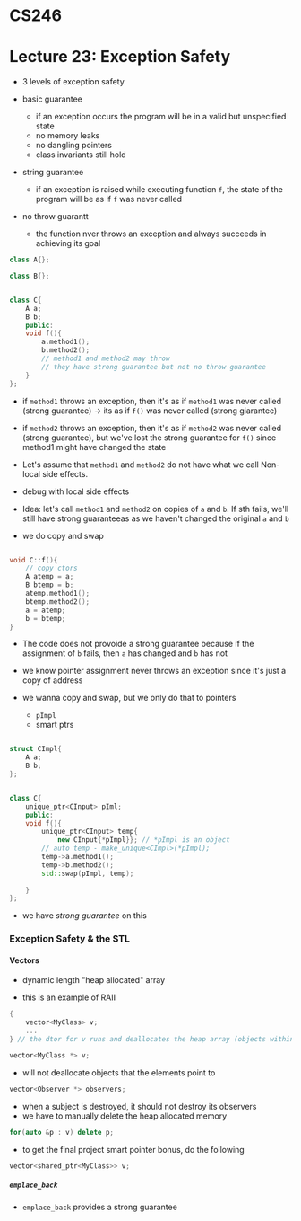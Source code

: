 # CS246
# Lecture 23: Exception Safety

- 3 levels of exception safety

- basic guarantee
	- if an exception occurs the program will be in a valid but unspecified state
	- no memory leaks
	- no dangling pointers
	- class invariants still hold

- string guarantee
	- if an exception is raised while executing function `f`, the state of the program will be as if `f` was never called

- no throw guarantt
	- the function nver throws an exception and always succeeds in achieving its goal

```cpp
class A{};

class B{};


class C{
	A a;
	B b;
	public:
	void f(){
		a.method1();
		b.method2();
		// method1 and method2 may throw
		// they have strong guarantee but not no throw guarantee
	}
};
```
- if `method1` throws an exception, then it's as if `method1` was never called (strong guarantee) -> its as if `f()` was never called (strong giarantee)

- if `method2` throws an exception, then it's as if `method2` was never called (strong guarantee), but we've lost the strong guarantee for `f()` since method1 might have changed the state

- Let's assume that `method1` and `method2` do not have what we call Non-local side effects.


- debug with local side effects


- Idea: let's call `method1` and `method2` on copies of `a` and `b`. If sth fails, we'll still have strong guaranteeas as we haven't changed the original `a` and `b`

- we do copy and swap

```cpp

void C::f(){
	// copy ctors
	A atemp = a;
	B btemp = b;
	atemp.method1();
	btemp.method2();
	a = atemp;
	b = btemp;
}

```

- The code does not provoide a strong guarantee because if the assignment of `b` fails, then `a` has changed and `b` has not

- we know pointer assignment never throws an exception since it's just a copy of address

- we wanna copy and swap, but we only do that to pointers
	- `pImpl`
	- smart ptrs


```cpp

struct CImpl{
	A a;
	B b;
};


class C{
	unique_ptr<CInput> pIml;
	public:
	void f(){
		unique_ptr<CInput> temp{
			new CInput{*pImpl}}; // *pImpl is an object
		// auto temp - make_unique<CImpl>(*pImpl);
		temp->a.method1();
		temp->b.method2();
		std::swap(pImpl, temp);
		
	}
};
```

- we have *strong guarantee* on this

### Exception Safety & the STL

#### Vectors

- dynamic length "heap allocated" array

- this is an example of RAII

```cpp
{
	vector<MyClass> v;
	...
} // the dtor for v runs and deallocates the heap array (objects within the array destroyed first)
```

```cpp
vector<MyClass *> v;
```
- will not deallocate objects that the elements point to

	
```cpp
vector<Observer *> observers;
```
- when a subject is destroyed, it should not destroy its observers
- we have to manually delete the heap allocated memory
```cpp
for(auto &p : v) delete p;
```


- to get the final project smart pointer bonus, do the following

```cpp
vector<shared_ptr<MyClass>> v;
```


##### `emplace_back`

- `emplace_back` provides a strong guarantee

